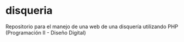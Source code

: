 # disqueria
Repositorio para el manejo de una web de una disquería utilizando PHP (Programación II - Diseño Digital)
